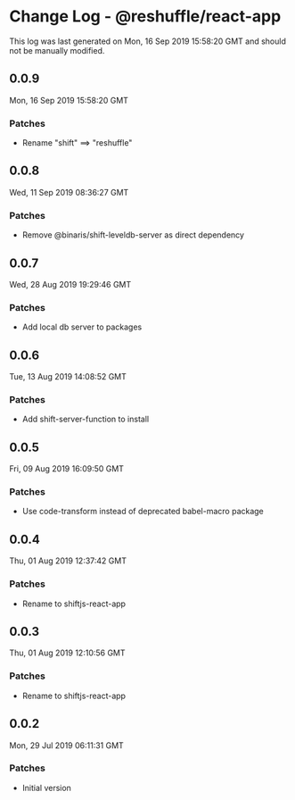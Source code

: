 # Change Log - @reshuffle/react-app

This log was last generated on Mon, 16 Sep 2019 15:58:20 GMT and should not be manually modified.

## 0.0.9
Mon, 16 Sep 2019 15:58:20 GMT

### Patches

- Rename "shift" ==> "reshuffle"

## 0.0.8
Wed, 11 Sep 2019 08:36:27 GMT

### Patches

- Remove @binaris/shift-leveldb-server as direct dependency

## 0.0.7
Wed, 28 Aug 2019 19:29:46 GMT

### Patches

- Add local db server to packages

## 0.0.6
Tue, 13 Aug 2019 14:08:52 GMT

### Patches

- Add shift-server-function to install

## 0.0.5
Fri, 09 Aug 2019 16:09:50 GMT

### Patches

- Use code-transform instead of deprecated babel-macro package

## 0.0.4
Thu, 01 Aug 2019 12:37:42 GMT

### Patches

- Rename to shiftjs-react-app

## 0.0.3
Thu, 01 Aug 2019 12:10:56 GMT

### Patches

- Rename to shiftjs-react-app

## 0.0.2
Mon, 29 Jul 2019 06:11:31 GMT

### Patches

- Initial version

